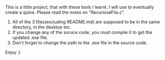 This is a little project, that with these tools I learnt. I will use to eventually create a quine.
Please read the notes on "RecursiveFile.c".

1. All of the 3 files(excluding README.md) are supposed to be in the same directory, in the desktop etc.
2. If you change any of the soruce code, you must compile it to get the updated .exe file.
3. Don't forget to change the path to the .exe file in the source code.

Enjoy :)
